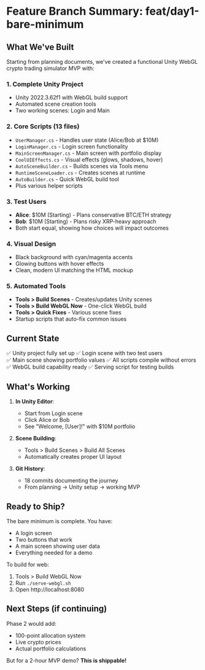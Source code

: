 # Feature Branch Summary: feat/day1-bare-minimum

## What We've Built

Starting from planning documents, we've created a functional Unity WebGL crypto trading simulator MVP with:

### 1. Complete Unity Project
- Unity 2022.3.62f1 with WebGL build support
- Automated scene creation tools
- Two working scenes: Login and Main

### 2. Core Scripts (13 files)
- `UserManager.cs` - Handles user state (Alice/Bob at $10M)
- `LoginManager.cs` - Login screen functionality  
- `MainScreenManager.cs` - Main screen with portfolio display
- `CoolUIEffects.cs` - Visual effects (glows, shadows, hover)
- `AutoSceneBuilder.cs` - Builds scenes via Tools menu
- `RuntimeSceneLoader.cs` - Creates scenes at runtime
- `AutoBuilder.cs` - Quick WebGL build tool
- Plus various helper scripts

### 3. Test Users
- **Alice**: $10M (Starting) - Plans conservative BTC/ETH strategy
- **Bob**: $10M (Starting) - Plans risky XRP-heavy approach
- Both start equal, showing how choices will impact outcomes

### 4. Visual Design
- Black background with cyan/magenta accents
- Glowing buttons with hover effects
- Clean, modern UI matching the HTML mockup

### 5. Automated Tools
- **Tools > Build Scenes** - Creates/updates Unity scenes
- **Tools > Build WebGL Now** - One-click WebGL build
- **Tools > Quick Fixes** - Various scene fixes
- Startup scripts that auto-fix common issues

## Current State

✅ Unity project fully set up
✅ Login scene with two test users  
✅ Main scene showing portfolio values
✅ All scripts compile without errors
✅ WebGL build capability ready
✅ Serving script for testing builds

## What's Working

1. **In Unity Editor**:
   - Start from Login scene
   - Click Alice or Bob
   - See "Welcome, [User]!" with $10M portfolio

2. **Scene Building**:
   - Tools > Build Scenes > Build All Scenes
   - Automatically creates proper UI layout

3. **Git History**:
   - 18 commits documenting the journey
   - From planning → Unity setup → working MVP

## Ready to Ship?

The bare minimum is complete. You have:
- A login screen
- Two buttons that work
- A main screen showing user data
- Everything needed for a demo

To build for web:
1. Tools > Build WebGL Now
2. Run `./serve-webgl.sh`
3. Open http://localhost:8080

## Next Steps (if continuing)

Phase 2 would add:
- 100-point allocation system
- Live crypto prices
- Actual portfolio calculations

But for a 2-hour MVP demo? **This is shippable!** 